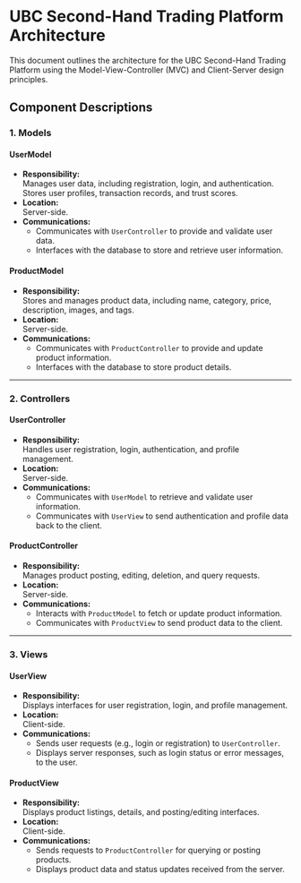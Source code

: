 # UBC Second-Hand Trading Platform Architecture

This document outlines the architecture for the UBC Second-Hand Trading Platform using the Model-View-Controller (MVC) and Client-Server design principles.

## Component Descriptions

### 1. Models

#### **UserModel**
- **Responsibility:**  
  Manages user data, including registration, login, and authentication. Stores user profiles, transaction records, and trust scores.
- **Location:**  
  Server-side.
- **Communications:**  
  - Communicates with `UserController` to provide and validate user data.  
  - Interfaces with the database to store and retrieve user information.

#### **ProductModel**
- **Responsibility:**  
  Stores and manages product data, including name, category, price, description, images, and tags.  
- **Location:**  
  Server-side.
- **Communications:**  
  - Communicates with `ProductController` to provide and update product information.  
  - Interfaces with the database to store product details.

---

### 2. Controllers

#### **UserController**
- **Responsibility:**  
  Handles user registration, login, authentication, and profile management.  
- **Location:**  
  Server-side.
- **Communications:**  
  - Communicates with `UserModel` to retrieve and validate user information.  
  - Communicates with `UserView` to send authentication and profile data back to the client.

#### **ProductController**
- **Responsibility:**  
  Manages product posting, editing, deletion, and query requests.  
- **Location:**  
  Server-side.
- **Communications:**  
  - Interacts with `ProductModel` to fetch or update product information.  
  - Communicates with `ProductView` to send product data to the client.

---

### 3. Views

#### **UserView**
- **Responsibility:**  
  Displays interfaces for user registration, login, and profile management.  
- **Location:**  
  Client-side.
- **Communications:**  
  - Sends user requests (e.g., login or registration) to `UserController`.  
  - Displays server responses, such as login status or error messages, to the user.

#### **ProductView**
- **Responsibility:**  
  Displays product listings, details, and posting/editing interfaces.  
- **Location:**  
  Client-side.
- **Communications:**  
  - Sends requests to `ProductController` for querying or posting products.  
  - Displays product data and status updates received from the server.
